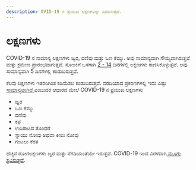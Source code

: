 ```yaml
---
description: OVID-19 ನ ಪ್ರಮುಖ ಲಕ್ಷಣಗಳನ್ನು ವಿವರಿಸುತ್ತದೆ.
---
```


# ಲಕ್ಷಣಗಳು

COVID-19 ನ ಸಾಮಾನ್ಯ ಲಕ್ಷಣಗಳು ಜ್ವರ, ದಣಿವು ಮತ್ತು ಒಣ ಕೆಮ್ಮು. ಅವು ಸಾಮಾನ್ಯವಾಗಿ ಸೌಮ್ಯವಾಗಿರುತ್ತವೆ ಮತ್ತು ಕ್ರಮೇಣ ಪ್ರಾರಂಭವಾಗುತ್ತವೆ. ಸೋಂಕಿಗೆ ಒಳಗಾಗಿ [2 - 14](https://www.cdc.gov/coronavirus/2019-ncov/symptoms-testing/symptoms.html?CDC_AA_refVal=https%3A%2F%2Fwww.cdc.gov%2Fcoronavirus%2F2019-ncov%2Fabout%2Fsymptoms.html) ದಿನಗಳಲ್ಲಿ ಲಕ್ಷಣಗಳು ಕಾಣಿಸಿಕೊಳ್ಳುತ್ತವೆ. ಅವು ಸಾಮಾನ್ಯವಾಗಿ 5 ದಿನಗಳಲ್ಲಿ ಕಂಡುಬರುತ್ತವೆ.

ಕೆಲವು ಲಕ್ಷಣಗಳು ಇತರರಿಗಿಂತ ಕಡಿಮೆಸಲ ಕಂಡುಬರುತ್ತವೆ. ವರದಿಯಾದ ಪ್ರಕರಣಗಳಲ್ಲಿ ಇದು ಎಷ್ಟು [ಸಾಮಾನ್ಯವಾಗಿದೆ ](https://ourworldindata.org/coronavirus#the-symptoms-of-covid-19)ಎಂಬುದರ ಆಧಾರದ ಮೇಲೆ COVID-19 ನ ಪ್ರಮುಖ ಲಕ್ಷಣಗಳು

* ಜ್ವರ 
* ಒಣ ಕೆಮ್ಮು 
* ದಣಿವು 
* ಕಫ 
* ಉಸಿರಾಟದ ತೊಂದರೆ 
* ಸ್ನಾಯು ನೋವು ಅಥವಾ ಕೀಲು ನೋವು
* ಗಂಟಲು ಕೆರತ 

ಹೆಚ್ಚಿನ ರೋಗಲಕ್ಷಣಗಳು ಜ್ವರ ಮತ್ತು ನೆಗಡಿಯಂತೆಯೇ ಇರುತ್ತವೆ. COVID-19 ಇಂದ ವಿರಳವಾಗಿ[ ಮೂಗು ಸ್ರವಿಸುತ್ತದೆ](https://ourworldindata.org/coronavirus#the-symptoms-of-covid-19).

